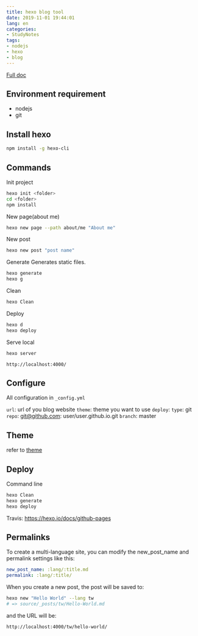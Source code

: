 ```yaml
---
title: hexo blog tool
date: 2019-11-01 19:44:01
lang: en
categories:
- StudyNotes
tags:
- nodejs
- hexo
- blog
---
```


[Full doc](https://hexo.io/docs/)

## Environment requirement
* nodejs
* git

## Install hexo
```bash
npm install -g hexo-cli

```
## Commands
Init project
```bash
hexo init <folder>
cd <folder>
npm install

```

New page(about me)
```bash
hexo new page --path about/me "About me"

```

New post
```bash
hexo new post "post name"

```

Generate
Generates static files.
```bash
hexo generate
hexo g

```
Clean
```bash
hexo Clean

```
Deploy
```bash
hexo d
hexo deploy

```
Serve local
```bash
hexo server

```
`http://localhost:4000/`

## Configure
All configuration in `_config.yml`

`url`: url of you blog website
`theme`: theme you want to use
`deploy`:
    `type`: git
    `repo`: git@github.com: user/user.github.io.git
    `branch`: master

## Theme
refer to [theme](https://hexo.io/docs/themes)

## Deploy
Command line
```bash
hexo Clean
hexo generate
hexo deploy

```
Travis:
https://hexo.io/docs/github-pages

## Permalinks
To create a multi-language site, you can modify the new_post_name and permalink settings like this:
```yml
new_post_name: :lang/:title.md
permalink: :lang/:title/

```
When you create a new post, the post will be saved to:
```bash
hexo new "Hello World" --lang tw
# => source/_posts/tw/Hello-World.md

```

and the URL will be:
```
http://localhost:4000/tw/hello-world/

```
